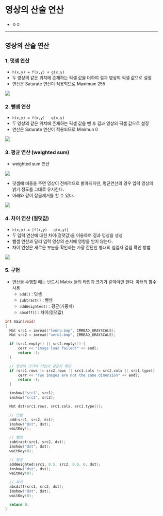 # 영상의 산술 연산
  - ㅇㅇ

---

## 영상의 산술 연산
  ### 1. 덧셈 연산
  - `h(x,y) = f(x,y) + g(x,y)`
  - 두 영상의 같은 위치에 존재하는 픽셀 값을 더하여 결과 영상의 픽셀 값으로 설정
  - 연산은 Saturate 연산이 적용되므로 Maximum 255

  ![](https://github.com/Lee-KyungSeok/ComputerVision-Study/blob/master/Arithmetic/picture/add.png)

  ### 2. 뺄셈 연산
  - `h(x,y) = f(x,y) - g(x,y)`
  - 두 영상의 같은 위치에 존재하는 픽셀 값을 뺀 후 결과 영상의 픽셀 값으로 설정
  - 연산은 Saturate 연산이 적용되므로 Minimun 0

  ![](https://github.com/Lee-KyungSeok/ComputerVision-Study/blob/master/Arithmetic/picture/subtract.png)

  ### 3. 평균 연산 (weighted sum)
  - weighted sum 연산

  ![](https://github.com/Lee-KyungSeok/ComputerVision-Study/blob/master/Arithmetic/picture/mean.png)

  - 덧셈에 비중을 주면 영상이 전체적으로 밝아지지만, 평균연산의 경우 입력 영상의 밝기 정도를 그대로 유지한다.
  - 아래와 같이 잡음제거를 할 수 있다.

  ![](https://github.com/Lee-KyungSeok/ComputerVision-Study/blob/master/Arithmetic/picture/mean2.png)

  ### 4. 차이 연산 (절댓값)
  - `h(x,y) = |f(x,y) - g(x,y)|`
  - 두 입력 연산에 대한 차이(절댓값)을 이용하여 결과 영상을 생성
  - 뺄셈 연산과 달리 입력 영상의 순서에 영향을 받지 않는다.
  - 차이 연산은 새로운 부분을 확인하는 가장 간단한 형태의 침임자 검침 확인 방법

  ![](https://github.com/Lee-KyungSeok/ComputerVision-Study/blob/master/Arithmetic/picture/diff.png)

  ### 5. 구현
  - 연산을 수행할 때는 반드시 Matrix 들의 타입과 크기가 같아야만 한다.
  아래의 함수 사용
    - `add()` : 덧셈
    - `subtract()` : 뺄셈
    - `addWeighted()` : 평균(가중치)
    - `absdff()` : 차이(절댓값)

  ```cpp
  int main(void)
  {
  	Mat src1 = imread("lenna.bmp", IMREAD_GRAYSCALE);
  	Mat src2 = imread("aero2.bmp", IMREAD_GRAYSCALE);

  	if (src1.empty() || src2.empty()) {
  		cerr << "Image load failed!" << endl;
  		return -1;
  	}

  	// 영상의 크기와 타입이 같은지 확인
  	if (src1.rows != src2.rows || src1.cols != src2.cols || src1.type() != src2.type()) {
  		cerr << "Two images are not the same dimension" << endl;
  		return -1;
  	}

  	imshow("src1", src1);
  	imshow("src2", src2);

  	Mat dst(src1.rows, src1.cols, src1.type());

  	// 덧셈
  	add(src1, src2, dst);
  	imshow("dst", dst);
  	waitKey();

  	// 뺄셈
  	subtract(src1, src2, dst);
  	imshow("dst", dst);
  	waitKey(0);

  	// 평균
  	addWeighted(src1, 0.5, src2, 0.5, 0, dst);
  	imshow("dst", dst);
  	waitKey(0);

  	// 차이
  	absdiff(src1, src2, dst);
  	imshow("dst", dst);
  	waitKey(0);

  	return 0;
  }
  ```
